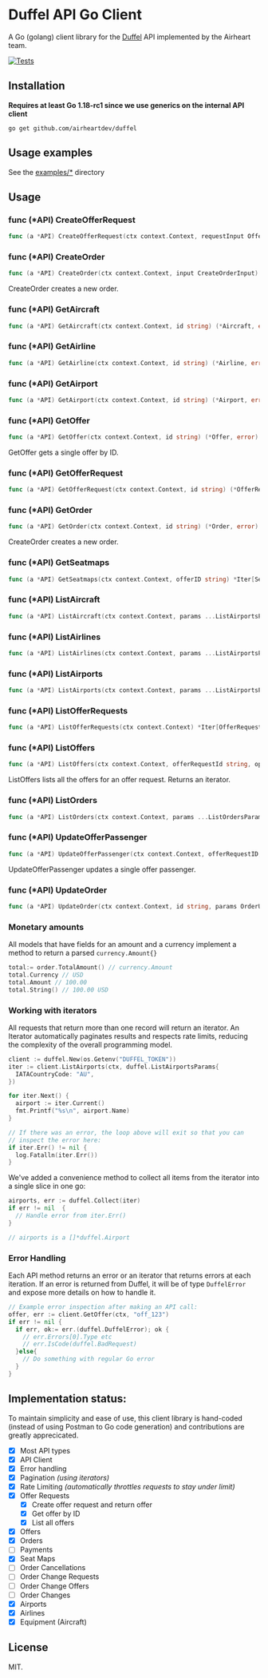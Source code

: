# Duffel API Go Client

A Go (golang) client library for the [Duffel](https://duffel.com) API implemented by the Airheart team.

[![Tests](https://github.com/airheartdev/duffel/actions/workflows/ci.yaml/badge.svg)](https://github.com/airheartdev/duffel/actions/workflows/ci.yaml)

## Installation

**Requires at least Go 1.18-rc1 since we use generics on the internal API client**

```shell
go get github.com/airheartdev/duffel
```

## Usage examples

See the [examples/\*](/examples/) directory

## Usage

### func \(\*API\) CreateOfferRequest

```go
func (a *API) CreateOfferRequest(ctx context.Context, requestInput OfferRequestInput) (*OfferRequest, error)
```

### func \(\*API\) CreateOrder

```go
func (a *API) CreateOrder(ctx context.Context, input CreateOrderInput) (*Order, error)
```

CreateOrder creates a new order\.

### func \(\*API\) GetAircraft

```go
func (a *API) GetAircraft(ctx context.Context, id string) (*Aircraft, error)
```

### func \(\*API\) GetAirline

```go
func (a *API) GetAirline(ctx context.Context, id string) (*Airline, error)
```

### func \(\*API\) GetAirport

```go
func (a *API) GetAirport(ctx context.Context, id string) (*Airport, error)
```

### func \(\*API\) GetOffer

```go
func (a *API) GetOffer(ctx context.Context, id string) (*Offer, error)
```

GetOffer gets a single offer by ID\.

### func \(\*API\) GetOfferRequest

```go
func (a *API) GetOfferRequest(ctx context.Context, id string) (*OfferRequest, error)
```

### func \(\*API\) GetOrder

```go
func (a *API) GetOrder(ctx context.Context, id string) (*Order, error)
```

CreateOrder creates a new order\.

### func \(\*API\) GetSeatmaps

```go
func (a *API) GetSeatmaps(ctx context.Context, offerID string) *Iter[Seatmap]
```

### func \(\*API\) ListAircraft

```go
func (a *API) ListAircraft(ctx context.Context, params ...ListAirportsParams) *Iter[Aircraft]
```

### func \(\*API\) ListAirlines

```go
func (a *API) ListAirlines(ctx context.Context, params ...ListAirportsParams) *Iter[Airline]
```

### func \(\*API\) ListAirports

```go
func (a *API) ListAirports(ctx context.Context, params ...ListAirportsParams) *Iter[Airport]
```

### func \(\*API\) ListOfferRequests

```go
func (a *API) ListOfferRequests(ctx context.Context) *Iter[OfferRequest]
```

### func \(\*API\) ListOffers

```go
func (a *API) ListOffers(ctx context.Context, offerRequestId string, options ...ListOffersParams) *Iter[Offer]
```

ListOffers lists all the offers for an offer request\. Returns an iterator\.

### func \(\*API\) ListOrders

```go
func (a *API) ListOrders(ctx context.Context, params ...ListOrdersParams) *Iter[Order]
```

### func \(\*API\) UpdateOfferPassenger

```go
func (a *API) UpdateOfferPassenger(ctx context.Context, offerRequestID, passengerID string, input *PassengerUpdateInput) (*OfferRequestPassenger, error)
```

UpdateOfferPassenger updates a single offer passenger\.

### func \(\*API\) UpdateOrder

```go
func (a *API) UpdateOrder(ctx context.Context, id string, params OrderUpdateParams) (*Order, error)
```

### Monetary amounts

All models that have fields for an amount and a currency implement a method to return a parsed `currency.Amount{}`

```go
total:= order.TotalAmount() // currency.Amount
total.Currency // USD
total.Amount // 100.00
total.String() // 100.00 USD
```

### Working with iterators

All requests that return more than one record will return an iterator. An Iterator automatically paginates results and respects rate limits, reducing the complexity of the overall programming model.

```go
client := duffel.New(os.Getenv("DUFFEL_TOKEN"))
iter := client.ListAirports(ctx, duffel.ListAirportsParams{
  IATACountryCode: "AU",
})

for iter.Next() {
  airport := iter.Current()
  fmt.Printf("%s\n", airport.Name)
}

// If there was an error, the loop above will exit so that you can
// inspect the error here:
if iter.Err() != nil {
  log.Fatalln(iter.Err())
}
```

We've added a convenience method to collect all items from the iterator into a single slice in one go:

```go
airports, err := duffel.Collect(iter)
if err != nil  {
  // Handle error from iter.Err()
}

// airports is a []*duffel.Airport
```

### Error Handling

Each API method returns an error or an iterator that returns errors at each iteration. If an error is returned from Duffel, it will be of type `DuffelError` and expose more details on how to handle it.

```go
// Example error inspection after making an API call:
offer, err := client.GetOffer(ctx, "off_123")
if err != nil {
  if err, ok:= err.(duffel.DuffelError); ok {
    // err.Errors[0].Type etc
    // err.IsCode(duffel.BadRequest)
  }else{
    // Do something with regular Go error
  }
}
```

## Implementation status:

To maintain simplicity and ease of use, this client library is hand-coded (instead of using Postman to Go code generation) and contributions are greatly apprecicated.

- [x] Most API types
- [x] API Client
- [x] Error handling
- [x] Pagination _(using iterators)_
- [x] Rate Limiting _(automatically throttles requests to stay under limit)_
- [x] Offer Requests
  - [x] Create offer request and return offer
  - [x] Get offer by ID
  - [x] List all offers
- [x] Offers
- [x] Orders
- [ ] Payments
- [x] Seat Maps
- [ ] Order Cancellations
- [ ] Order Change Requests
- [ ] Order Change Offers
- [ ] Order Changes
- [x] Airports
- [x] Airlines
- [x] Equipment (Aircraft)

## License

MIT.
